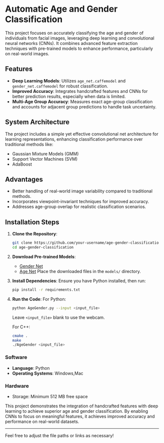 
# Automatic Age and Gender Classification

This project focuses on accurately classifying the age and gender of individuals from facial images, leveraging deep learning and convolutional neural networks (CNNs). It combines advanced feature extraction techniques with pre-trained models to enhance performance, particularly on real-world images. 

## Features

- **Deep Learning Models**: Utilizes `age_net.caffemodel` and `gender_net.caffemodel` for robust classification.
- **Improved Accuracy**: Integrates handcrafted features and CNNs for better prediction results, especially when data is limited.
- **Multi-Age Group Accuracy**: Measures exact age-group classification and accounts for adjacent group predictions to handle task uncertainty.

## System Architecture

The project includes a simple yet effective convolutional net architecture for learning representations, enhancing classification performance over traditional methods like:

- Gaussian Mixture Models (GMM)
- Support Vector Machines (SVM)
- AdaBoost

## Advantages

- Better handling of real-world image variability compared to traditional methods.
- Incorporates viewpoint-invariant techniques for improved accuracy.
- Addresses age-group overlap for realistic classification scenarios.

## Installation Steps

1. **Clone the Repository**:
   ```bash
   git clone https://github.com/your-username/age-gender-classification.git
   cd age-gender-classification
   ```

2. **Download Pre-trained Models**:
   - [Gender Net](https://www.dropbox.com/s/iyv483wz7ztr9gh/gender_net.caffemodel?dl=0)
   - [Age Net](https://www.dropbox.com/s/xfb20y596869vbb/age_net.caffemodel?dl=0)
   Place the downloaded files in the `models/` directory.

3. **Install Dependencies**:
   Ensure you have Python installed, then run:
   ```bash
   pip install -r requirements.txt
   ```

4. **Run the Code**:
   For Python:
   ```bash
   python AgeGender.py --input <input_file>
   ```
   Leave `<input_file>` blank to use the webcam.

   For C++:
   ```bash
   cmake .
   make
   ./AgeGender <input_file>
   ```

### Software
- **Language**: Python
- **Operating Systems**: Windows,Mac

### Hardware

- Storage: Minimum 512 MB free space


This project demonstrates the integration of handcrafted features with deep learning to achieve superior age and gender classification. By enabling CNNs to focus on meaningful features, it achieves improved accuracy and performance on real-world datasets.

---


Feel free to adjust the file paths or links as necessary!
